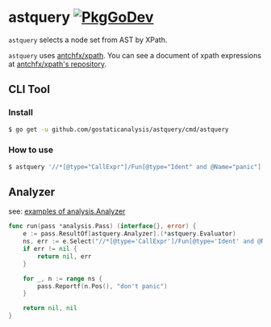 # astquery [![PkgGoDev](https://pkg.go.dev/badge/github.com/gostaticanalysis/astquery)](https://pkg.go.dev/github.com/gostaticanalysis/astquery)

`astquery` selects a node set from AST by XPath.

`astquery` uses [antchfx/xpath](https://github.com/antchfx/xpath).
You can see a document of xpath expressions at [antchfx/xpath's repository](https://github.com/antchfx/xpath#expressions).

## CLI Tool
### Install

```sh
$ go get -u github.com/gostaticanalysis/astquery/cmd/astquery
```

### How to use

```sh
$ astquery '//*[@type="CallExpr"]/Fun[@type="Ident" and @Name="panic"]' fmt
```

## Analyzer

see: [examples of analysis.Analyzer](_example)

```go
func run(pass *analysis.Pass) (interface{}, error) {
	e := pass.ResultOf[astquery.Analyzer].(*astquery.Evaluator)
	ns, err := e.Select("//*[@type='CallExpr']/Fun[@type='Ident' and @Name='panic']")
	if err != nil {
		return nil, err
	}

	for _, n := range ns {
		pass.Reportf(n.Pos(), "don't panic")
	}

	return nil, nil
}
```

